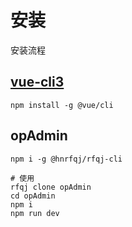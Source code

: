 # 安装
安装流程

## [vue-cli3](https://cli.vuejs.org/zh/guide/installation.html)
```
npm install -g @vue/cli
```

## opAdmin
```
npm i -g @hnrfqj/rfqj-cli

# 使用
rfqj clone opAdmin
cd opAdmin
npm i
npm run dev
```